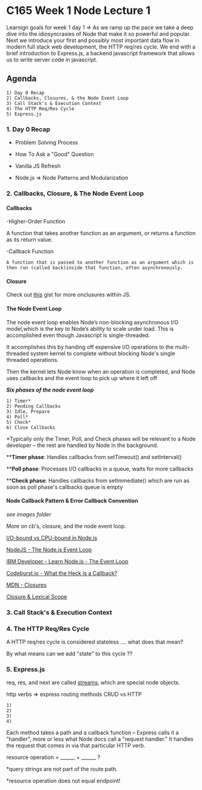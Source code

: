 # C165 Week 1 Node Lecture 1

Learnign goals for week 1 day 1 => As we ramp up the pace we take a deep dive into the idiosyncrasies of Node that make it so powerful and popular. Next we introduce your first and possibly most important data flow in modern full stack web development, the HTTP req/res cycle. We end with a brief introduction to Express.js, a backend javascript framework that allows us to write server code in javascript.

## Agenda

    1) Day 0 Recap
    2) Callbacks, Closures, & the Node Event Loop
    3) Call Stack's & Execution Context
    4) The HTTP Req/Res Cycle
    5) Express.js

### 1. Day 0 Recap

- Problem Solving Process

- How To Ask a "Good" Question

- Vanilla JS Refresh

- Node.js => Node Patterns and Modularization

### 2. Callbacks, Closure, & The Node Event Loop

#### **Callbacks**

-Higher-Order Function

A function that takes another function as an argument, or returns a function as its return value.

-Callback Function

    A function that is passed to another function as an argument which is then run (called back)inside that function, often asynchronously.

#### **Closure**

Check out [this](https://gist.github.com/jp-signum/286e0d618936661b9638ef0eec58f755) gist for more onclusures within JS.

#### **The Node Event Loop**

The node event loop enables Node’s non-blocking asynchronous I/O model,which is the key to Node’s ability to scale under load. This is accomplished even though Javascript is single-threaded.

It accomplishes this by handing off expensive I/O operations to the multi-threaded system kernel to complete without blocking Node's single threaded operations.

Then the kernel lets Node know when an operation is completed, and Node uses callbacks and the event loop to pick up where it left off

_**Six phases of the node event loop**_

    1) Timer*
    2) Pending Callbacks
    3) Idle, Prepare
    4) Poll*
    5) Check*
    6) Close Callbacks

*Typically only the Timer, Poll, and Check phases will be relevant to a Node developer – the rest are handled by Node in the background.

****Timer phase**: Handles callbacks from setTimeout() and setInterval()

****Poll phase**: Processes I/O callbacks in a queue, waits for more callbacks  

****Check phase**: Handles callbacks from setImmediate() which are run as soon as poll phase's callbacks queue is empty

#### Node Callback Pattern & Error Callback Convention

*see images folder*

More on cb's, closure, and the node event loop.

[I/O-bound vs CPU-bound in Node.js](https://bytearcher.com/articles/io-vs-cpu-bound/)

[NodeJS - The Node.js Event Loop](https://nodejs.org/fa/docs/guides/event-loop-timers-and-nexttick/)

[IBM Developer - Learn Node.js - The Event Loop](https://developer.ibm.com/tutorials/learn-nodejs-the-event-loop/)

[Codeburst.io - What the Heck is a Callback?](https://codeburst.io/javascript-what-the-heck-is-a-callback-aba4da2deced)

[MDN - Closures](https://developer.mozilla.org/en-US/docs/Web/JavaScript/Closures)

[Closure & Lexical Scope](https://dev.to/stephencweiss/closure-lexical-scope-12f4)

### 3. Call Stack's & Execution Context

### 4. The HTTP Req/Res Cycle

A HTTP req/res cycle is considered stateless .... what does that mean?

By what means can we add "state" to this cycle ??

### 5. Express.js

req, res, and next are called [streams](https://medium.com/developers-arena/streams-piping-and-their-error-handling-in-nodejs-c3fd818530b6), which are special node objects.

http verbs => express routing methods
CRUD vs HTTP

    1)
    2)
    3)
    4)

Each method takes a path and a callback function – Express calls it a "handler", more or less what Node docs call a "request handler." It handles the request that comes in via that particular HTTP verb.

resource operation = ______ + ______ ?

*query strings are not part of the route path.

*resource operation does not equal endpoint!
